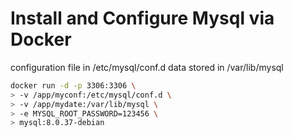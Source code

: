 # Install and Configure Mysql via Docker
configuration file in /etc/mysql/conf.d
data stored in /var/lib/mysql
```bash
docker run -d -p 3306:3306 \
> -v /app/myconf:/etc/mysql/conf.d \
> -v /app/mydate:/var/lib/mysql \
> -e MYSQL_ROOT_PASSWORD=123456 \
> mysql:8.0.37-debian
